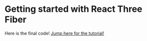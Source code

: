 # Getting started with React Three Fiber

Here is the final code! [Jump here for the tutorial!](https://github.com/wass08/meetup-r3f-workshop)
